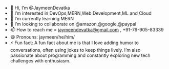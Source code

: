 - 👋 Hi, I’m @JaymeenDevatka
- 👀 I’m interested in DevOps,MERN,Web Development,ML and Cloud
- 🌱 I’m currently learning MERN
- 💞️ I’m looking to collaborate on @amazon,@google,@paypal
- 📫 How to reach me = jaymeendevatka@gmail.com , +91-79-905-83339
- 😄 Pronouns: jaymeen/he/him/
- ⚡ Fun fact: A fun fact about me is that I love adding humor to conversations, often using jokes to keep things lively. I’m also passionate about programming and constantly exploring new tech challenges with enthusiasm.

<!---
JaymeenDevatka/JaymeenDevatka is a ✨ special ✨ repository because its `README.md` (this file) appears on your GitHub profile.
You can click the Preview link to take a look at your changes.
--->
